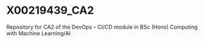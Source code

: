 # X00219439_CA2
Repository for CA2 of the DevOps – CI/CD module in BSc (Hons) Computing with Machine Learning/AI
